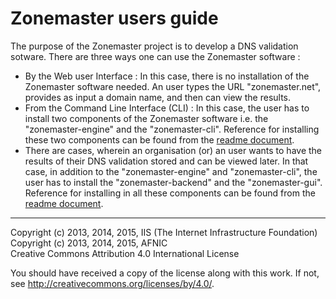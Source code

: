 # Zonemaster users guide

The purpose of the Zonemaster project is to develop a DNS validation sotware.
There are three ways one can use the Zonemaster software :

   * By the Web user Interface : In this case, there is no installation of the
     Zonemaster software needed.  An user types the URL "zonemaster.net",
     provides as input a domain name, and then can view the results.
   * From the Command Line Interface (CLI) : In this case, the user has to
     install two components of the Zonemaster software i.e. the
     "zonemaster-engine" and the "zonemaster-cli". Reference for installing
     these two components can be found from the [readme document](README.md).
   * There are cases, wherein  an organisation (or) an user wants to have the
     results of their DNS validation stored and can be viewed later. In that
     case, in addition to the "zonemaster-engine" and "zonemaster-cli", the user has
     to install the "zonemaster-backend" and the "zonemaster-gui". Reference for
     installing in all these components can be found from the [readme document](README.md). 
   
-------

Copyright (c) 2013, 2014, 2015, IIS (The Internet Infrastructure Foundation)  
Copyright (c) 2013, 2014, 2015, AFNIC  
Creative Commons Attribution 4.0 International License

You should have received a copy of the license along with this
work.  If not, see <http://creativecommons.org/licenses/by/4.0/>.
